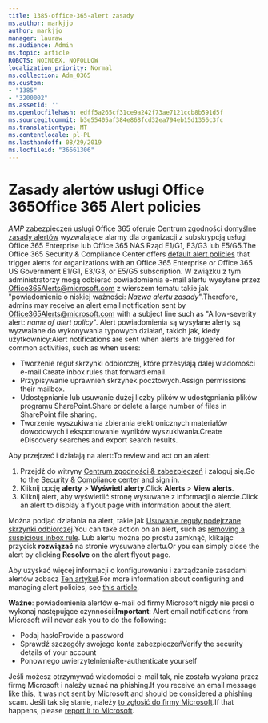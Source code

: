 ```yaml
---
title: 1385-office-365-alert zasady
ms.author: markjjo
author: markjjo
manager: lauraw
ms.audience: Admin
ms.topic: article
ROBOTS: NOINDEX, NOFOLLOW
localization_priority: Normal
ms.collection: Adm_O365
ms.custom:
- "1385"
- "3200002"
ms.assetid: ''
ms.openlocfilehash: edff5a265cf31ce9a242f73ae7121ccb8b591d5f
ms.sourcegitcommit: b3e55405af384e868fcd32ea794eb15d1356c3fc
ms.translationtype: MT
ms.contentlocale: pl-PL
ms.lasthandoff: 08/29/2019
ms.locfileid: "36661306"
---
```

# <a name="office-365-alert-policies"></a><span data-ttu-id="c7dc7-102">Zasady alertów usługi Office 365</span><span class="sxs-lookup"><span data-stu-id="c7dc7-102">Office 365 Alert policies</span></span>

<span data-ttu-id="c7dc7-103">_AMP_ zabezpieczeń usługi Office 365 oferuje Centrum zgodności [domyślne zasady alertów](https://docs.microsoft.com/office365/securitycompliance/alert-policies#default-alert-policies) wyzwalające alarmy dla organizacji z subskrypcją usługi Office 365 Enterprise lub Office 365 NAS Rząd E1/G1, E3/G3 lub E5/G5.</span><span class="sxs-lookup"><span data-stu-id="c7dc7-103">The Office 365 Security & Compliance Center offers [default alert policies](https://docs.microsoft.com/office365/securitycompliance/alert-policies#default-alert-policies) that trigger alerts for organizations with an Office 365 Enterprise or Office 365 US Government E1/G1, E3/G3, or E5/G5 subscription.</span></span> <span data-ttu-id="c7dc7-104">W związku z tym administratorzy mogą odbierać powiadomienia e-mail alertu wysyłane przez Office365Alerts@microsoft.com z wierszem tematu takie jak "powiadomienie o niskiej ważności: *Nazwa alertu zasady*".</span><span class="sxs-lookup"><span data-stu-id="c7dc7-104">Therefore, admins may receive an alert email notification sent by Office365Alerts@microsoft.com with a subject line such as "A low-severity alert: *name of alert policy*".</span></span> <span data-ttu-id="c7dc7-105">Alert powiadomienia są wysyłane alerty są wyzwalane do wykonywania typowych działań, takich jak, kiedy użytkownicy:</span><span class="sxs-lookup"><span data-stu-id="c7dc7-105">Alert notifications are sent when alerts are triggered for common activities, such as when users:</span></span>

- <span data-ttu-id="c7dc7-106">Tworzenie reguł skrzynki odbiorczej, które przesyłają dalej wiadomości e-mail.</span><span class="sxs-lookup"><span data-stu-id="c7dc7-106">Create inbox rules that forward email.</span></span>
- <span data-ttu-id="c7dc7-107">Przypisywanie uprawnień skrzynek pocztowych.</span><span class="sxs-lookup"><span data-stu-id="c7dc7-107">Assign permissions their mailbox.</span></span>
- <span data-ttu-id="c7dc7-108">Udostępnianie lub usuwanie dużej liczby plików w udostępniania plików programu SharePoint.</span><span class="sxs-lookup"><span data-stu-id="c7dc7-108">Share or delete a large number of files in SharePoint file sharing.</span></span>
- <span data-ttu-id="c7dc7-109">Tworzenie wyszukiwania zbierania elektronicznych materiałów dowodowych i eksportowanie wyników wyszukiwania.</span><span class="sxs-lookup"><span data-stu-id="c7dc7-109">Create eDiscovery searches and export search results.</span></span>

<span data-ttu-id="c7dc7-110">Aby przejrzeć i działają na alert:</span><span class="sxs-lookup"><span data-stu-id="c7dc7-110">To review and act on an alert:</span></span>

1. <span data-ttu-id="c7dc7-111">Przejdź do witryny [Centrum zgodności & zabezpieczeń](https://protection.office.com) i zaloguj się.</span><span class="sxs-lookup"><span data-stu-id="c7dc7-111">Go to the [Security & Compliance center](https://protection.office.com) and sign in.</span></span>
2. <span data-ttu-id="c7dc7-112">Kliknij opcję **alerty** > **Wyświetl alerty**.</span><span class="sxs-lookup"><span data-stu-id="c7dc7-112">Click **Alerts** > **View alerts**.</span></span>
3. <span data-ttu-id="c7dc7-113">Kliknij alert, aby wyświetlić stronę wysuwane z informacji o alercie.</span><span class="sxs-lookup"><span data-stu-id="c7dc7-113">Click an alert to display a flyout page with information about the alert.</span></span>

<span data-ttu-id="c7dc7-114">Można podjąć działania na alert, takie jak [Usuwanie reguły podejrzane skrzynki odbiorczej](https://docs.microsoft.com/office365/securitycompliance/responding-to-a-compromised-email-account).</span><span class="sxs-lookup"><span data-stu-id="c7dc7-114">You can take action on an alert, such as [removing a suspicious inbox rule](https://docs.microsoft.com/office365/securitycompliance/responding-to-a-compromised-email-account).</span></span> <span data-ttu-id="c7dc7-115">Lub alertu można po prostu zamknąć, klikając przycisk **rozwiązać** na stronie wysuwane alertu.</span><span class="sxs-lookup"><span data-stu-id="c7dc7-115">Or you can simply close the alert by clicking **Resolve** on the alert flyout page.</span></span>

<span data-ttu-id="c7dc7-116">Aby uzyskać więcej informacji o konfigurowaniu i zarządzanie zasadami alertów zobacz [Ten artykuł](https://docs.microsoft.com/office365/securitycompliance/alert-policies).</span><span class="sxs-lookup"><span data-stu-id="c7dc7-116">For more information about configuring and managing alert policies, see  [this article](https://docs.microsoft.com/office365/securitycompliance/alert-policies).</span></span>

<span data-ttu-id="c7dc7-117">**Ważne**: powiadomienia alertów e-mail od firmy Microsoft nigdy nie prosi o wykonaj następujące czynności:</span><span class="sxs-lookup"><span data-stu-id="c7dc7-117">**Important**: Alert email notifications from Microsoft will never ask you to do the following:</span></span>

- <span data-ttu-id="c7dc7-118">Podaj hasło</span><span class="sxs-lookup"><span data-stu-id="c7dc7-118">Provide a password</span></span>
- <span data-ttu-id="c7dc7-119">Sprawdź szczegóły swojego konta zabezpieczeń</span><span class="sxs-lookup"><span data-stu-id="c7dc7-119">Verify the security details of your account</span></span>
- <span data-ttu-id="c7dc7-120">Ponownego uwierzytelnienia</span><span class="sxs-lookup"><span data-stu-id="c7dc7-120">Re-authenticate yourself</span></span>

<span data-ttu-id="c7dc7-121">Jeśli możesz otrzymywać wiadomości e-mail tak, nie została wysłana przez firmę Microsoft i należy uznać na phishing.</span><span class="sxs-lookup"><span data-stu-id="c7dc7-121">If you receive an email message like this, it was not sent by Microsoft and should be considered a phishing scam.</span></span> <span data-ttu-id="c7dc7-122">Jeśli tak się stanie, należy [to zgłosić do firmy Microsoft](https://docs.microsoft.com/office365/SecurityCompliance/report-junk-email-and-phishing-scams-in-outlook-on-the-web-eop).</span><span class="sxs-lookup"><span data-stu-id="c7dc7-122">If that happens, please [report it to Microsoft](https://docs.microsoft.com/office365/SecurityCompliance/report-junk-email-and-phishing-scams-in-outlook-on-the-web-eop).</span></span>